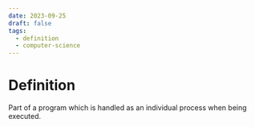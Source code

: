 ```yaml
---
date: 2023-09-25
draft: false
tags:
  - definition
  - computer-science
---
```

# Definition

Part of a program which is handled as an individual process when being executed.